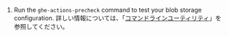 1. Run the `ghe-actions-precheck` command to test your blob storage configuration. 詳しい情報については、「[コマンドラインユーティリティ](/admin/configuration/configuring-your-enterprise/command-line-utilities#ghe-actions-precheck)」を参照してください。